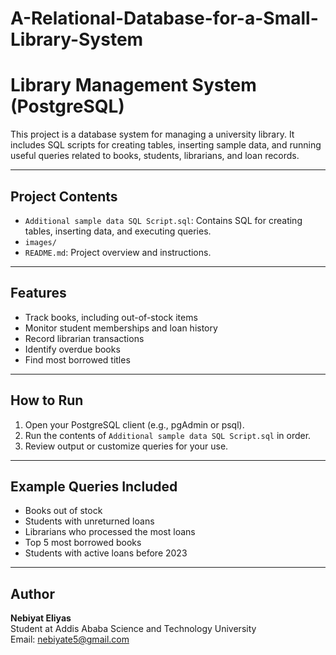 # A-Relational-Database-for-a-Small-Library-System
# Library Management System (PostgreSQL)

This project is a database system for managing a university library. It includes SQL scripts for creating tables, inserting sample data, and running useful queries related to books, students, librarians, and loan records.

---

##  Project Contents

- `Additional sample data SQL Script.sql`: Contains SQL for creating tables, inserting data, and executing queries.
- `images/`
- `README.md`: Project overview and instructions.

---

##  Features

- Track books, including out-of-stock items
- Monitor student memberships and loan history
- Record librarian transactions
- Identify overdue books
- Find most borrowed titles

---

##  How to Run

1. Open your PostgreSQL client (e.g., pgAdmin or psql).
2. Run the contents of `Additional sample data SQL Script.sql` in order.
3. Review output or customize queries for your use.

---

##  Example Queries Included

- Books out of stock
- Students with unreturned loans
- Librarians who processed the most loans
- Top 5 most borrowed books
- Students with active loans before 2023

---

##  Author

**Nebiyat Eliyas**  
Student at Addis Ababa Science and Technology University  
Email: nebiyate5@gmail.com


